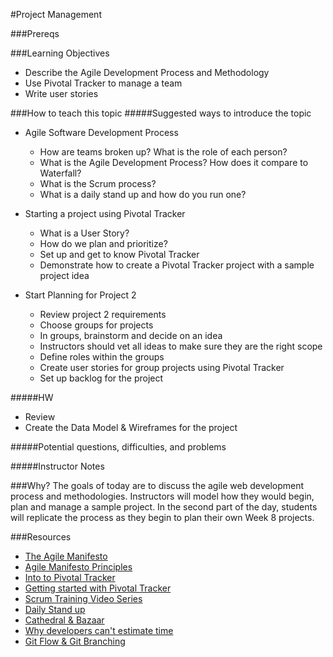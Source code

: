 #Project Management

###Prereqs

###Learning Objectives
* Describe the Agile Development Process and Methodology
* Use Pivotal Tracker to manage a team
* Write user stories

###How to teach this topic
#####Suggested ways to introduce the topic

* Agile Software Development Process
  * How are teams broken up? What is the role of each person?
  * What is the Agile Development Process? How does it compare to Waterfall?
  * What is the Scrum process?
  * What is a daily stand up and how do you run one?

* Starting a project using Pivotal Tracker

  * What is a User Story?
  * How do we plan and prioritize?
  * Set up and get to know Pivotal Tracker
  * Demonstrate how to create a Pivotal Tracker project with a sample project idea

* Start Planning for Project 2
  * Review project 2 requirements
  * Choose groups for projects
  * In groups, brainstorm and decide on an idea
  * Instructors should vet all ideas to make sure they are the right scope
  * Define roles within the groups
  * Create user stories for group projects using Pivotal Tracker
  * Set up backlog for the project

#####HW

* Review
* Create the Data Model & Wireframes for the project

#####Potential questions, difficulties, and problems

#####Instructor Notes

###Why?
The goals of today are to discuss the agile web development process and methodologies. Instructors will model how they would begin, plan and manage a sample project. In the second part of the day, students will replicate the process as they begin to plan their own Week 8 projects.

###Resources
* [The Agile Manifesto](http://agilemanifesto.org/)
* [Agile Manifesto Principles](http://agilemanifesto.org/principles.html)
* [Into to Pivotal Tracker](http://www.youtube.com/watch?v=mTYcHg51sWY&feature=player_embedded)
* [Getting started with Pivotal Tracker](https://www.pivotaltracker.com/help/gettingstarted)
* [Scrum Training Video Series](http://scrumtrainingseries.com/)
* [Daily Stand up](http://en.wikipedia.org/wiki/Stand-up_meeting)
* [Cathedral & Bazaar](http://www.catb.org/esr/writings/homesteading/)
* [Why developers can't estimate time](http://blog.patchspace.co.uk/why-cant-developers-estimate-time)
* [Git Flow & Git Branching](http://nvie.com/posts/a-successful-git-branching-model/)
